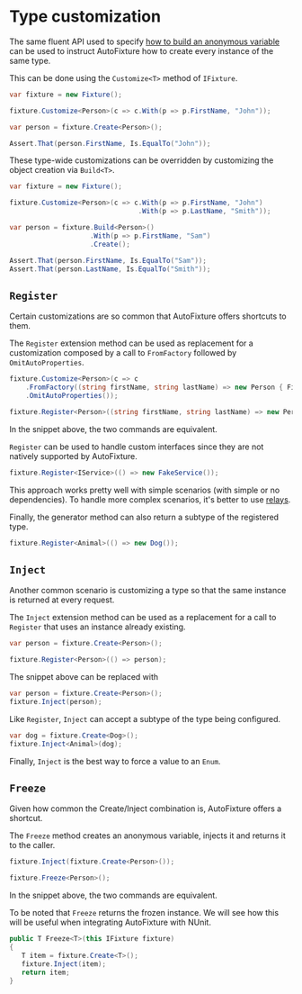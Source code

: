 # Type customization

The same fluent API used to specify [how to build an anonymous variable](https://github.com/emgdev/unit-testing-csharp/tree/c1e06f02ecb67288bafa6a2fe26e4d233f910b0e/docs/Create-and-Build/README.md#Build) can be used to instruct AutoFixture how to create every instance of the same type.

This can be done using the `Customize<T>` method of `IFixture`.

```csharp
var fixture = new Fixture();

fixture.Customize<Person>(c => c.With(p => p.FirstName, "John"));

var person = fixture.Create<Person>();

Assert.That(person.FirstName, Is.EqualTo("John"));
```

These type-wide customizations can be overridden by customizing the object creation via `Build<T>`.

```csharp
var fixture = new Fixture();

fixture.Customize<Person>(c => c.With(p => p.FirstName, "John")
                                .With(p => p.LastName, "Smith"));

var person = fixture.Build<Person>()
                    .With(p => p.FirstName, "Sam")
                    .Create();

Assert.That(person.FirstName, Is.EqualTo("Sam"));
Assert.That(person.LastName, Is.EqualTo("Smith"));
```

## `Register`

Certain customizations are so common that AutoFixture offers shortcuts to them.

The `Register` extension method can be used as replacement for a customization composed by a call to `FromFactory` followed by `OmitAutoProperties`.

```csharp
fixture.Customize<Person>(c => c
    .FromFactory((string firstName, string lastName) => new Person { FirstName = firstName, LastName = lastName })
    .OmitAutoProperties());

fixture.Register<Person>((string firstName, string lastName) => new Person { FirstName = firstName, LastName = lastName });
```

In the snippet above, the two commands are equivalent.

`Register` can be used to handle custom interfaces since they are not natively supported by AutoFixture.

```csharp
fixture.Register<IService>(() => new FakeService());
```

This approach works pretty well with simple scenarios \(with simple or no dependencies\). To handle more complex scenarios, it's better to use [relays](https://github.com/emgdev/unit-testing-csharp/tree/c1e06f02ecb67288bafa6a2fe26e4d233f910b0e/docs/Relays/README.md).

Finally, the generator method can also return a subtype of the registered type.

```csharp
fixture.Register<Animal>(() => new Dog());
```

## `Inject`

Another common scenario is customizing a type so that the same instance is returned at every request.

The `Inject` extension method can be used as a replacement for a call to `Register` that uses an instance already existing.

```csharp
var person = fixture.Create<Person>();

fixture.Register<Person>(() => person);
```

The snippet above can be replaced with

```csharp
var person = fixture.Create<Person>();
fixture.Inject(person);
```

Like `Register`, `Inject` can accept a subtype of the type being configured.

```csharp
var dog = fixture.Create<Dog>();
fixture.Inject<Animal>(dog);
```

Finally, `Inject` is the best way to force a value to an `Enum`.

## `Freeze`

Given how common the Create/Inject combination is, AutoFixture offers a shortcut.

The `Freeze` method creates an anonymous variable, injects it and returns it to the caller.

```csharp
fixture.Inject(fixture.Create<Person>());

fixture.Freeze<Person>();
```

In the snippet above, the two commands are equivalent.

To be noted that `Freeze` returns the frozen instance. We will see how this will be useful when integrating AutoFixture with NUnit.

```csharp
public T Freeze<T>(this IFixture fixture)
{
   T item = fixture.Create<T>();
   fixture.Inject(item);
   return item;
}
```


